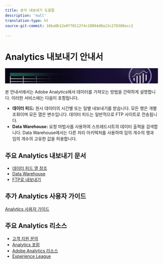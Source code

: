 ```yaml
---
title: 분석 내보내기 도움말
description: 'null'
translation-type: ht
source-git-commit: 16ba0b12e0f70112f4c10804d0a13c278388ecc2

---
```



# Analytics 내보내기 안내서

![배너](../../assets/doc_banner_export.png)

본 안내서에서는 Adobe Analytics에서 데이터를 가져오는 방법을 간략하게 설명합니다. 이러한 서비스에는 다음이 포함됩니다.

* **데이터 피드:** 원시 데이터의 시간별 또는 일별 내보내기를 받습니다. 모든 행은 개별 조회이며 모든 열은 변수입니다. 데이터 피드는 일반적으로 FTP 사이트로 전송됩니다.
* **Data Warehouse:** 요청 마법사를 사용하여 스프레드시트의 데이터 출력을 검색합니다. Data Warehouse에서는 다른 처리 아키텍처를 사용하여 임의 개수의 행과 임의 개수의 고유한 값을 허용합니다.

## 주요 Analytics 내보내기 문서

* [데이터 피드 열 참조](/help/export/analytics-data-feed/c-df-contents/datafeeds-reference.md)
* [Data Warehouse](data-warehouse/data-warehouse.md)
* [FTP로 내보내기](ftp-and-sftp/ftp-overview.md)

## 추가 Analytics 사용자 가이드

[Analytics 사용자 가이드](/help/landing/home.md)

## 주요 Analytics 리소스

* [고객 지원 문의](https://helpx.adobe.com/kr/contact/enterprise-support.ec.html)
* [Analytics 포럼](https://forums.adobe.com/community/experience-cloud/analytics-cloud/analytics)
* [Adobe Analytics 리소스](https://forums.adobe.com/message/10660755)
* [Experience League](https://landing.adobe.com/experience-league/)
